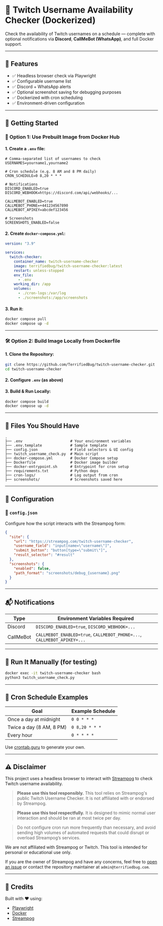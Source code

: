 # 🐳 Twitch Username Availability Checker (Dockerized)

Check the availability of Twitch usernames on a schedule — complete with optional notifications via **Discord**, **CallMeBot (WhatsApp)**, and full Docker support.

---

## 🧰 Features

- ✅ Headless browser check via Playwright
- ✅ Configurable username list
- ✅ Discord + WhatsApp alerts
- ✅ Optional screenshot saving for debugging purposes
- ✅ Dockerized with cron scheduling
- ✅ Environment-driven configuration

---

## 🚀 Getting Started

### 🐙 Option 1: Use Prebuilt Image from Docker Hub

#### 1. Create a `.env` file:

```env
# Comma-separated list of usernames to check
USERNAMES=yourname1,yourname2

# Cron schedule (e.g. 8 AM and 8 PM daily)
CRON_SCHEDULE=0 8,20 * * *

# Notifications
DISCORD_ENABLED=true
DISCORD_WEBHOOK=https://discord.com/api/webhooks/...

CALLMEBOT_ENABLED=true
CALLMEBOT_PHONE=+441234567890
CALLMEBOT_APIKEY=abcdef123456

# Screenshots
SCREENSHOTS_ENABLED=false
```

#### 2. Create `docker-compose.yml`:

```yaml
version: "3.9"

services:
  twitch-checker:
    container_name: twitch-username-checker
    image: terrifiedbug/twitch-username-checker:latest
    restart: unless-stopped
    env_file:
      - .env
    working_dir: /app
    volumes:
      - ./cron-logs:/var/log
      - ./screenshots:/app/screenshots
```

#### 3. Run it:

```bash
docker compose pull
docker compose up -d
```

---

### 🛠️ Option 2: Build Image Locally from Dockerfile

#### 1. Clone the Repository:

```bash
git clone https://github.com/TerrifiedBug/twitch-username-checker.git
cd twitch-username-checker
```

#### 2. Configure `.env` (as above)

#### 3. Build & Run Locally:

```bash
docker compose build
docker compose up -d
```

---

## 📁 Files You Should Have

```
.
├── .env                      # Your environment variables
├── .env.template             # Sample template
├── config.json               # Field selectors & UI config
├── twitch_username_check.py  # Main script
├── docker-compose.yml        # Docker Compose setup
├── Dockerfile                # Docker image builder
├── docker-entrypoint.sh      # Entrypoint for cron setup
├── requirements.txt          # Python deps
├── cron-logs/                # Log output from cron
├── screenshots/              # Screenshots saved here
```

---

## 🔧 Configuration

### 📄 `config.json`

Configure how the script interacts with the Streampog form:

```json
{
  "site": {
    "url": "https://streampog.com/twitch-username-checker",
    "username_field": "input[name=\"username\"]",
    "submit_button": "button[type=\"submit\"]",
    "result_selector": "#result"
  },
  "screenshots": {
    "enabled": false,
    "path_format": "screenshots/debug_{username}.png"
  }
}
```

---

## 📬 Notifications

| Type      | Environment Variables Required                      |
|-----------|-----------------------------------------------------|
| Discord   | `DISCORD_ENABLED=true`, `DISCORD_WEBHOOK=...`       |
| CallMeBot | `CALLMEBOT_ENABLED=true`, `CALLMEBOT_PHONE=...`, `CALLMEBOT_APIKEY=...` |

---

## 🧪 Run It Manually (for testing)

```bash
docker exec -it twitch-username-checker bash
python3 twitch_username_check.py
```

---

## 📅 Cron Schedule Examples

| Goal                      | Example Schedule      |
|---------------------------|-----------------------|
| Once a day at midnight    | `0 0 * * *`           |
| Twice a day (8 AM, 8 PM)  | `0 8,20 * * *`        |
| Every hour                | `0 * * * *`           |

Use [crontab.guru](https://crontab.guru) to generate your own.

---

## ⚠️ Disclaimer
This project uses a headless browser to interact with [Streampog](https://streampog.com/twitch-username-checker) to check Twitch username availability.

> **Please use this tool responsibly.**
> This tool relies on Streampog's public Twitch Username Checker. It is not affiliated with or endorsed by Streampog.

> **Please use this tool respectfully.**
> It is designed to mimic normal user interaction and should be ran at most twice per day.

> Do not configure cron run more frequently than necessary, and avoid sending high volumes of automated requests that could disrupt or overload Streampog’s services.

We are not affiliated with Streampog or Twitch. This tool is intended for personal or educational use only.

If you are the owner of Streampog and have any concerns, feel free to [open an issue](https://github.com/TerrifiedBug/twitch-username-checker/issues) or contact the repository maintainer at `admin@terrifiedbug.com`.

---

## 🙌 Credits

Built with ❤️ using:

- [Playwright](https://playwright.dev/)
- [Docker](https://docker.com/)
- [Streampog](https://streampog.com/)
